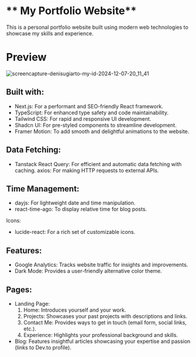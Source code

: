 # ** My Portfolio Website**

This is a personal portfolio website built using modern web technologies to showcase my skills and experience.
# Preview 
![screencapture-denisugiarto-my-id-2024-12-07-20_11_41](https://github.com/user-attachments/assets/2789b29e-1c02-4d25-a7fb-bcd91d6629ff)

## Built with:
- Next.js: For a performant and SEO-friendly React framework.
- TypeScript: For enhanced type safety and code maintainability.
- Tailwind CSS: For rapid and responsive UI development.
- Shadcn UI: For pre-styled components to streamline development.
- Framer Motion: To add smooth and delightful animations to the website.

## Data Fetching:
- Tanstack React Query: For efficient and automatic data fetching with caching.
axios: For making HTTP requests to external APIs.

## Time Management:
- dayjs: For lightweight date and time manipulation.
- react-time-ago: To display relative time for blog posts.

Icons:
- lucide-react: For a rich set of customizable icons.

## Features:
- Google Analytics: Tracks website traffic for insights and improvements.
- Dark Mode: Provides a user-friendly alternative color theme.

## Pages:
- Landing Page:
  1. Home: Introduces yourself and your work.
  2. Projects: Showcases your past projects with descriptions and links.
  3. Contact Me: Provides ways to get in touch (email form, social links, etc.).
  4. Experience: Highlights your professional background and skills.
- Blog: Features insightful articles showcasing your expertise and passion (links to Dev.to profile).
